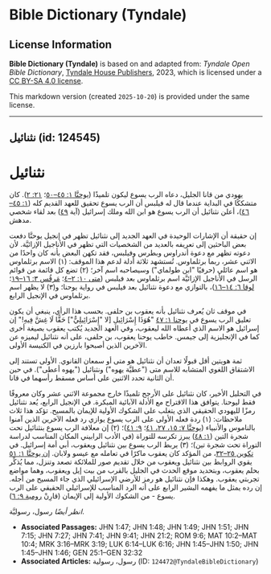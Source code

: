 # Bible Dictionary (Tyndale)

## License Information

**Bible Dictionary (Tyndale)** is based on and adapted from: _Tyndale Open Bible Dictionary_, [Tyndale House Publishers](https://tyndaleopenresources.com/), 2023, which is licensed under a [CC BY-SA 4.0 license](https://creativecommons.org/licenses/by-sa/4.0/legalcode.en).

This markdown version (created `2025-10-20`) is provided under the same license.



--------------------------------

## نثنائيل (id: 124545)

نثنائيل
=======

يهودي من قانا الجليل، دعاه الرب يسوع ليكون تلميذًا ([يوحنَّا ١: ٤٥–٥٠](https://ref.ly/John1:45-John1:50)؛ [٢١: ٢](https://ref.ly/John21:2)). كان متشككًا في البداية عندما قال له فيلبس أن الرب يسوع تحقيق للعهد القديم كله ([١: ٤٥–٤٦](https://ref.ly/John1:45-John1:46))، أعلن نثنائيل أن الرب يسوع هو ابن الله وملك إسرائيل (آية [٤٩](https://ref.ly/John1:49)) بعد لقاء شخصي مدهش.

إن حقيقة أن الإشارات الوحيدة في العهد الجديد إلى نثنائيل تظهر في إنجيل يوحنَّا دفعت بعض الباحثين إلى تعريفه بالعديد من الشخصيات التي تظهر في الأناجيل الإزائيَّة. لأن دعوته تظهر مع دعوة أندراوس وبطرس وفيلبس، فقد تكهن البعض بأنه كان واحدًا من الاثني عشر، ربما برثلماوس. تُستشهد ثلاثة أدلة لدعم هذا الموقف: (١) الاسم برثلماوس هو اسم عائلي (حرفيًا "ابن طولماي") وسيصاحبه اسم آخر؛ (٢) تضع كل قائمة من قوائم الرسل في الأناجيل الإزائيَّة اسم برثلماوس بعد فيلبس ([متى ١٠: ٢–٤](https://ref.ly/Matt10:2-Matt10:4)؛ [مَرقُس ٣: ١٦–١٩](https://ref.ly/Mark3:16-Mark3:19)؛ [لوقا ٦: ١٤–١٦](https://ref.ly/Luke6:14-Luke6:16))، بالتوازي مع دعوة نثنائيل بعد فيلبس في رواية يوحنا؛ و(٣) لا يظهر اسم برثلماوس في الإنجيل الرابع.

في موقف ثان يُعرف نثنائيل بأنه يعقوب بن حلفى. بحسب هذا الرأي، ينبغي أن يكون تعليق الرب يسوع في [يوحنا ١: ٤٧](https://ref.ly/John1:47) "هُوَذَا إِسْرَائِيلِ \[لا "إِسْرَائِيلِيٌّ"] حَقًّا لَا غِشَّ فِيهِ!" إن إسرائيل هو الاسم الذي أعطاه الله ليعقوب، وفي العهد الجديد يُكتب يعقوب بصيغة أخرى كما في الإنجليزية إلى جيمس. خاطب يوحنا يعقوب، بن حلفى، على أنه نثنائيل ليميزه عن الآخرين الذين أصبحوا بارزين في الكنيسة الأولى.

ثمة هويتين أقل قبولًا تعدان أن نثنائيل هو متى أو سمعان القانوي. الأولى تستند إلى الاشتقاق اللغوي المتشابه للاسم متى ("عطيَّة يهوه") ونثنائيل ("يهوه أعطى"). في حين أن الثانية تحدد الاثنين على أساس مسقط رأسهما في قانا.

في التحليل الأخير، كان نثنائيل على الأرجح تلميذًا خارج مجموعة الاثني عشر وكان معروفًا فقط ليوحنا. يتوافق هذا الاقتراح مع الأدلة الآبائية المبكرة. في الإنجيل الرابع، يُعد نثنائيل رمزًا لليهودي الحقيقي الذي يتغلب على الشكوك الأولية للإيمان بالمسيح. تؤكد هذا ثلاث ملاحظات: (١) ردة فعله الأولى على الرب يسوع يوازي رد فعله الآخرين الذين آمنوا بالناموس والأنبياء ([يوحنَّا ٧: ١٥، ٢٧، ٤١](https://ref.ly/John7:15)؛ [٩: ٤١](https://ref.ly/John9:41))؛ (٢) إن معلافة الرب يسوع بنثنائيل تحت شجرة التين ([١: ٤٨](https://ref.ly/John1:48)) يبرز تكرسه للتوراة (في الأدب الرابيني المكان المناسب لدراسة التوراة تحت شجرة تين)؛ (٣) يربط الرب يسوع بين نثنائيل ويعقوب، أبي أمة إسرائيل. في [تكوين ٢٥–٣٢](https://ref.ly/Gen25:1-Gen32:32)، من المؤكد كان يعقوب ماكرًا في تعامله مع عيسو ولابان. [إن يوحنَّا ١: ٥١](https://ref.ly/John1:51) يقوي الروابط بين نثنائيل ويعقوب من خلال تقديم صور للملائكة تصعد وتنزل، مما يُذكِّر بحلم يعقوب، وبتحديد موقع الحدث في الجليل بالقرب من بيت إيل ويعقوب، وهما مواضع تجربتي يعقوب. وهكذا فإن نثنائيل هو رمز للأرضي الإسرائيلي الذي جاء المسيح من أجله. إن رده يمثل ما يفهمه البشير الرابع على أنه الرد المناسب للإسرائيلي الحقيقي على الرب يسوع \- من الشكوك الأولية إلى الإيمان (قارِنْ [رومية ٩: ٦](https://ref.ly/Rom9:6)).

*انظر أيضًا* رسول، رسوليَّة.

* **Associated Passages:** JHN 1:47; JHN 1:48; JHN 1:49; JHN 1:51; JHN 7:15; JHN 7:27; JHN 7:41; JHN 9:41; JHN 21:2; ROM 9:6; MAT 10:2–MAT 10:4; MRK 3:16–MRK 3:19; LUK 6:14–LUK 6:16; JHN 1:45–JHN 1:50; JHN 1:45–JHN 1:46; GEN 25:1–GEN 32:32
* **Associated Articles:** رسول، رسولية (ID: `124472@TyndaleBibleDictionary`)

